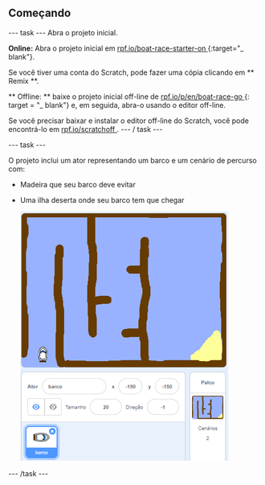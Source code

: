 ## Começando

\--- task \--- Abra o projeto inicial.

**Online:** Abra o projeto inicial em [ rpf.io/boat-race-starter-on ](http://rpf.io/boat-race-starter-on) {:target="_ blank"}.

Se você tiver uma conta do Scratch, pode fazer uma cópia clicando em ** Remix **.

** Offline: ** baixe o projeto inicial off-line de [ rpf.io/p/en/boat-race-go ](http://rpf.io/p/en/boat-race-go) {: target = "_ blank"} e, em seguida, abra-o usando o editor off-line.

Se você precisar baixar e instalar o editor off-line do Scratch, você pode encontrá-lo em [ rpf.io/scratchoff ](http://rpf.io/scratchoff). \--- / task \---

\--- task \---

O projeto inclui um ator representando um barco e um cenário de percurso com:

- Madeira que seu barco deve evitar
- Uma ilha deserta onde seu barco tem que chegar
    
    ![screenshot](images/boat-starter.png)

\--- /task \---